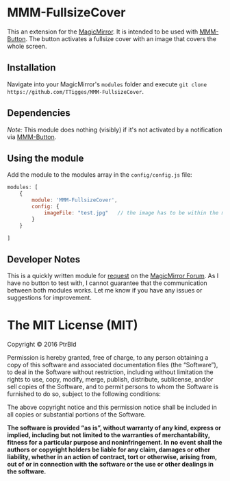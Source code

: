 # MMM-FullsizeCover
This an extension for the [MagicMirror](https://github.com/MichMich/MagicMirror). It is intended to be used with [MMM-Button](https://github.com/PtrBld/MMM-Button). The button activates a fullsize cover with an image that covers the whole screen.
## Installation
Navigate into your MagicMirror's `modules` folder and execute `git clone https://github.com/TTigges/MMM-FullsizeCover`.
## Dependencies
*Note:* This module does nothing (visibly) if it's not activated by a notification via [MMM-Button](https://github.com/PtrBld/MMM-Button).
## Using the module
Add the module to the modules array in the `config/config.js` file:
````javascript
modules: [
	{
		module: 'MMM-FullsizeCover',
		config: {
			imageFile: "test.jpg"	// the image has to be within the module folder
		}
	}

]
````
## Developer Notes
This is a quickly written module for [request](https://forum.magicmirror.builders/topic/6236/show-a-picture-infont-of-everything-with-a-button) on the [MagicMirror Forum](https://forum.magicmirror.builders).
As I have no button to test with, I cannot guarantee that the communication between both modules works. Let me know if you have any issues or suggestions for improvement.

The MIT License (MIT)
=====================

Copyright © 2016 PtrBld

Permission is hereby granted, free of charge, to any person
obtaining a copy of this software and associated documentation
files (the “Software”), to deal in the Software without
restriction, including without limitation the rights to use,
copy, modify, merge, publish, distribute, sublicense, and/or sell
copies of the Software, and to permit persons to whom the
Software is furnished to do so, subject to the following
conditions:

The above copyright notice and this permission notice shall be
included in all copies or substantial portions of the Software.

**The software is provided “as is”, without warranty of any kind, express or implied, including but not limited to the warranties of merchantability, fitness for a particular purpose and noninfringement. In no event shall the authors or copyright holders be liable for any claim, damages or other liability, whether in an action of contract, tort or otherwise, arising from, out of or in connection with the software or the use or other dealings in the software.**
